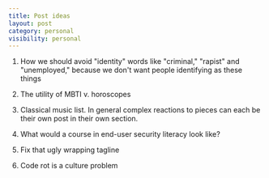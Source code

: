 ```yaml
---
title: Post ideas
layout: post
category: personal
visibility: personal
---
```


1. How we should avoid "identity" words like "criminal," "rapist" and "unemployed," because we don't want people identifying as these things

2. The utility of MBTI v. horoscopes

3. Classical music list.  In general complex reactions to pieces can each be their own post in their own section.

4.  What would a course in end-user security literacy look like?

5.  Fix that ugly wrapping tagline

6.  Code rot is a culture problem
